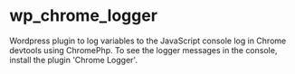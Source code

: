 wp_chrome_logger
================

Wordpress plugin to log variables to the JavaScript console log in Chrome devtools using ChromePhp.
To see the logger messages in the console, install the plugin 'Chrome Logger'.

